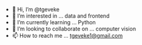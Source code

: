 - 👋 Hi, I’m @tgeveke
- 👀 I’m interested in ... data and frontend
- 🌱 I’m currently learning ... Python
- 💞️ I’m looking to collaborate on ... computer vision
- 📫 How to reach me ... tgeveke1@gmail.com

<!---
tgeveke/tgeveke is a ✨ special ✨ repository because its `README.md` (this file) appears on your GitHub profile.
You can click the Preview link to take a look at your changes.
--->
